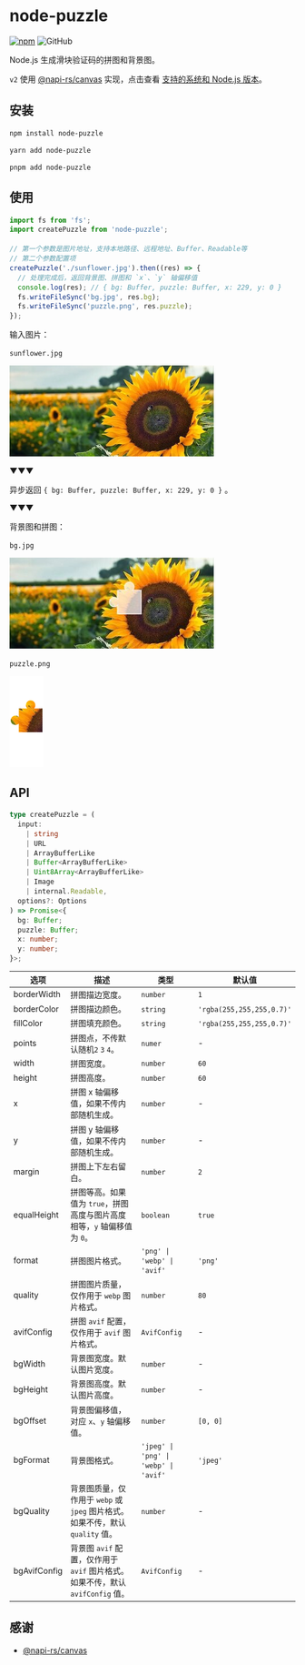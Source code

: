 # node-puzzle

[![npm][npm]][npm-url] ![GitHub](https://img.shields.io/github/license/caijf/node-puzzle.svg)

Node.js 生成滑块验证码的拼图和背景图。

`v2` 使用 [@napi-rs/canvas] 实现，点击查看 [支持的系统和 Node.js 版本](https://github.com/Brooooooklyn/canvas?tab=readme-ov-file#support-matrix)。

## 安装

```shell
npm install node-puzzle
```

```shell
yarn add node-puzzle
```

```shell
pnpm add node-puzzle
```

## 使用

```typescript
import fs from 'fs';
import createPuzzle from 'node-puzzle';

// 第一个参数是图片地址，支持本地路径、远程地址、Buffer、Readable等
// 第二个参数配置项
createPuzzle('./sunflower.jpg').then((res) => {
  // 处理完成后，返回背景图、拼图和 `x`、`y` 轴偏移值
  console.log(res); // { bg: Buffer, puzzle: Buffer, x: 229, y: 0 }
  fs.writeFileSync('bg.jpg', res.bg);
  fs.writeFileSync('puzzle.png', res.puzzle);
});
```

输入图片：

`sunflower.jpg`

![input img](./docs/sunflower.jpg)

▼▼▼

异步返回 `{ bg: Buffer, puzzle: Buffer, x: 229, y: 0 }` 。

▼▼▼

背景图和拼图：

`bg.jpg`

![bg.jpg](./docs/bg.jpg)

`puzzle.png`

![puzzle.png](./docs/puzzle.png)

## API

```typescript
type createPuzzle = (
  input:
    | string
    | URL
    | ArrayBufferLike
    | Buffer<ArrayBufferLike>
    | Uint8Array<ArrayBufferLike>
    | Image
    | internal.Readable,
  options?: Options
) => Promise<{
  bg: Buffer;
  puzzle: Buffer;
  x: number;
  y: number;
}>;
```

| 选项 | 描述 | 类型 | 默认值 |
| --- | --- | --- | --- |
| borderWidth | 拼图描边宽度。 | `number` | `1` |
| borderColor | 拼图描边颜色。 | `string` | `'rgba(255,255,255,0.7)'` |
| fillColor | 拼图填充颜色。 | `string` | `'rgba(255,255,255,0.7)'` |
| points | 拼图点，不传默认随机`2` `3` `4`。 | `numer` | - |
| width | 拼图宽度。 | `number` | `60` |
| height | 拼图高度。 | `number` | `60` |
| x | 拼图 x 轴偏移值，如果不传内部随机生成。 | `number` | - |
| y | 拼图 y 轴偏移值，如果不传内部随机生成。 | `number` | - |
| margin | 拼图上下左右留白。 | `number` | `2` |
| equalHeight | 拼图等高。如果值为 `true`，拼图高度与图片高度相等，`y` 轴偏移值为 `0`。 | `boolean` | `true` |
| format | 拼图图片格式。 | `'png' \| 'webp' \| 'avif'` | `'png'` |
| quality | 拼图图片质量，仅作用于 `webp` 图片格式。 | `number` | `80` |
| avifConfig | 拼图 `avif` 配置，仅作用于 `avif` 图片格式。 | `AvifConfig` | - |
| bgWidth | 背景图宽度。默认图片宽度。 | `number` | - |
| bgHeight | 背景图高度。默认图片高度。 | `number` | - |
| bgOffset | 背景图偏移值，对应 `x`、`y` 轴偏移值。 | `number` | `[0, 0]` |
| bgFormat | 背景图格式。 | `'jpeg' \| 'png' \| 'webp' \| 'avif'` | `'jpeg'` |
| bgQuality | 背景图质量，仅作用于 `webp` 或 `jpeg` 图片格式。如果不传，默认 `quality` 值。 | `number` | - |
| bgAvifConfig | 背景图 `avif` 配置，仅作用于 `avif` 图片格式。如果不传，默认 `avifConfig` 值。 | `AvifConfig` | - |

## 感谢

- [@napi-rs/canvas]

[npm]: https://img.shields.io/npm/v/node-puzzle.svg
[npm-url]: https://npmjs.com/package/node-puzzle
[@napi-rs/canvas]: https://github.com/Brooooooklyn/canvas
